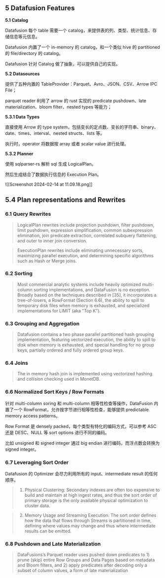 ## 5 Datafusion Features

**5.1 Catalog**

Datafusion 每个 table 需要一个 catalog，来提供表的列、类型、统计信息、存储信息等元信息。

Datafusion 内置了一个 in-memory 的 catalog，和一个类似 hive 的 partitioned 的 file/directory 的 catalog。

Datafusion 针对 Catalog 做了抽象，可以提供自己的实现。

**5.2 Datasources**

提供了五种内置的 TableProvider：Parquet、Avro、JSON、CSV、Arrow IPC File；

parquet reader 利用了 arrow 的 rust 实现的 predicate pushdown、late materialization、bloom filter、nested types 等能力；


**5.3.1 Data Types**

直接使用 Arrow 的 type system，包括变长的定点数、变长的字符串、binary、date、times、interval、nested structs、lists 等。

执行时，operator 将数据按 array 或者 scalar value 进行处理。

**5.3.2 Planner**

使用 sqlparser-rs 解析 sql 生成 LogicalPlan。

然后生成结合了数据执行信息的 Execution Plan。

![[Screenshot 2024-02-14 at 11.09.18.png]]


## 5.4 Plan representations and Rewrites

### 6.1 Query Rewrites

> LogicalPlan rewrites include projection pushdown, filter pushdown, limit pushdown, expression simplification, common subexpression elimination, join predicate extraction, correlated subquery flattening, and outer to inner join conversion.

> ExecutionPlan rewrites include eliminating unnecessary sorts, maximizing parallel execution, and determining specific algorithms such as Hash or Merge joins.
### 6.2 Sorting

> Most commercial analytic systems include heavily optimized multi-column sorting implementations, and DataFusion is no exception. Broadly based on the techniques described in [35], it incorporates a tree-of-losers, a RowFormat (Section 6.6), the ability to spill to temporary disk files when memory is exhausted, and specialized implementations for LIMIT (aka "Top K").
### 6.3 Grouping and Aggregation

> Datafusion contains a two phase parallel partitioned hash grouping implementation, featuring vectorized execution, the ability to spill to disk when memory is exhausted, and special handling for no group keys, partially ordered and fully ordered group keys.

### 6.4 Joins

> The in memory hash join is implemented using vectorized hashing and collision checking used in MonetDB.

### 6.6 Normalized Sort Keys / Row Formats


针对 multi-column soring 和 multi-column 相等性检查等操作，DataFusion 内置了一个 RowFormat，允许按字节进行相等性检查，能够提供 predictable memory access patterns。

Row Format 是 densely packed，每个类型有特化的编码方式，可以参考 ASC 还是 DESC、NULL 等 sort options 进行不同的编码。

比如 unsigned 和 signed integer 通过 big endian 进行编码，而浮点数会转换为 signed integer。

### 6.7 Leveraging Sort Order

Datafusion 的 Optimizer 会尽力利用所有的 input、intermediate result 的任何顺序。

> 1. Physical Clustering: Secondary indexes are often too expensive to build and maintain at high ingest rates, and thus the sort order of primary storage is the only available physical optimization to cluster data. 

> 2. Memory Usage and Streaming Execution: The sort order defines how the data that flows through Streams is partitioned in time, defining where values may change and thus where intermediate results can be emitted.

### 6.8 Pushdown and Late Materialization

> DataFusions’s Parquet reader uses pushed down predicates to 1) prune (skip) entire Row Groups and Data Pages based on metadata and Bloom filters, and 2) apply predicates after decoding only a subset of column values, a form of late materialization






